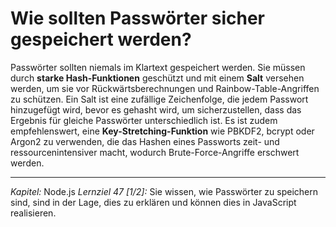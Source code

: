# Wie sollten Passwörter sicher gespeichert werden?

Passwörter sollten niemals im Klartext gespeichert werden. Sie müssen durch **starke Hash-Funktionen** geschützt und mit einem **Salt** versehen werden, um sie vor Rückwärtsberechnungen und Rainbow-Table-Angriffen zu schützen. Ein Salt ist eine zufällige Zeichenfolge, die jedem Passwort hinzugefügt wird, bevor es gehasht wird, um sicherzustellen, dass das Ergebnis für gleiche Passwörter unterschiedlich ist. Es ist zudem empfehlenswert, eine **Key-Stretching-Funktion** wie PBKDF2, bcrypt oder Argon2 zu verwenden, die das Hashen eines Passworts zeit- und ressourcenintensiver macht, wodurch Brute-Force-Angriffe erschwert werden.

---

_Kapitel:_ Node.js
_Lernziel 47 \[1/2\]:_ Sie wissen, wie Passwörter zu speichern sind, sind in der Lage, dies zu erklären und können dies in JavaScript realisieren.

